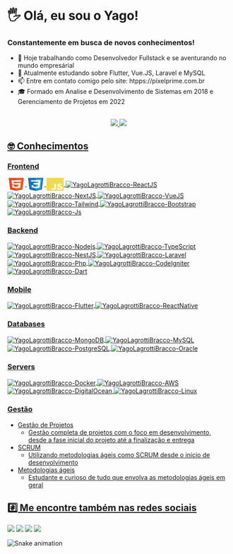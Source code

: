 # 🖐️ Olá, eu sou o Yago! <br>
### Constantemente em busca de novos conhecimentos!


- 🔭 Hoje trabalhando como Desenvolvedor Fullstack e se aventurando no mundo empresárial
- 🌱 Atualmente estudando sobre Flutter, Vue.JS, Laravel e MySQL
- 📫 Entre em contato comigo pelo site: htpps://pixelprime.com.br
- 🎓 Formado em Analise e Desenvolvimento de Sistemas em 2018 e Gerenciamento de Projetos em 2022

<br>

<div align="center">
  <a href="https://github.com/YagoLagrottiBracco">
  <img height="180em" src="https://github-readme-stats.vercel.app/api?username=YagoLagrottiBracco&show_icons=true&theme=tokyonight&include_all_commits=true&count_private=true&border_color=235e71&icon_color=4c71f2&text_color=82c3d9&title_color=add8e6&border_radius=20&text_bold=true&ring_color=f7fbfd"/>
  <img height="180em" src="https://github-readme-stats.vercel.app/api/top-langs/?username=YagoLagrottiBracco&layout=compact&langs_count=6&theme=tokyonight&border_color=235e71&icon_color=4c71f2&text_color=82c3d9&title_color=add8e6&border_radius=20&text_bold=true"/>
</div>

## 🤓 Conhecimentos
### Frontend
<div>
    <img align="center" alt="YagoLagrottiBracco-HTML" title="HTML 5" height="30" width="40" src="https://raw.githubusercontent.com/devicons/devicon/master/icons/html5/html5-original.svg">
    <img align="center" alt="YagoLagrottiBracco-CSS" title="CSS 3" height="30" width="40" src="https://raw.githubusercontent.com/devicons/devicon/master/icons/css3/css3-original.svg">
    <img align="center" alt="YagoLagrottiBracco-Js" title="Javascript" height="30" width="40" src="https://raw.githubusercontent.com/devicons/devicon/master/icons/javascript/javascript-plain.svg">
    <img align="center" alt="YagoLagrottiBracco-ReactJS" title="ReactJS" height="30" width="40" src="https://cdn.jsdelivr.net/gh/devicons/devicon/icons/react/react-original.svg">
    <img align="center" alt="YagoLagrottiBracco-NextJS" title="NextJS" height="30" width="40" src="https://cdn.jsdelivr.net/gh/devicons/devicon/icons/nextjs/nextjs-original.svg">
    <img align="center" alt="YagoLagrottiBracco-VueJS" title="VueJS" height="30" width="40" src="https://cdn.jsdelivr.net/gh/devicons/devicon/icons/vuejs/vuejs-original.svg">
    <img align="center" alt="YagoLagrottiBracco-Tailwind" title="Tailwind" height="30" width="40" src="https://cdn.jsdelivr.net/gh/devicons/devicon/icons/tailwindcss/tailwindcss-plain.svg">
    <img align="center" alt="YagoLagrottiBracco-Bootstrap" title="Bootstrap" height="30" width="40" src="https://cdn.jsdelivr.net/gh/devicons/devicon/icons/bootstrap/bootstrap-original.svg">
    <img align="center" alt="YagoLagrottiBracco-Js" title="Javascript" height="30" width="40" src="https://cdn.jsdelivr.net/gh/devicons/devicon/icons/jquery/jquery-original.svg">
</div>


### Backend
<div>
  <img align="center" alt="YagoLagrottiBracco-Nodejs" title="NodeJS" height="30" width="40" src="https://cdn.jsdelivr.net/gh/devicons/devicon/icons/nodejs/nodejs-original.svg">
  <img align="center" alt="YagoLagrottiBracco-TypeScript" title="TypeScript" height="30" width="40" src="https://cdn.jsdelivr.net/gh/devicons/devicon/icons/typescript/typescript-original.svg">
  <img align="center" alt="YagoLagrottiBracco-NestJS" title="NestJS" height="30" width="40" src="https://cdn.jsdelivr.net/gh/devicons/devicon/icons/nestjs/nestjs-plain.svg">
  <img align="center" alt="YagoLagrottiBracco-Laravel" title="Laravel" height="30" width="40" src="https://cdn.jsdelivr.net/gh/devicons/devicon/icons/laravel/laravel-plain.svg">
  <img align="center" alt="YagoLagrottiBracco-Php" title="PHP" height="30" width="40" src="https://cdn.jsdelivr.net/gh/devicons/devicon/icons/php/php-plain.svg">
  <img align="center" alt="YagoLagrottiBracco-CodeIgniter" title="CodeIgniter" height="30" width="40" src="https://cdn.jsdelivr.net/gh/devicons/devicon/icons/codeigniter/codeigniter-plain.svg">
  <img align="center" alt="YagoLagrottiBracco-Dart" title="Dart" height="30" width="40" src="https://cdn.jsdelivr.net/gh/devicons/devicon/icons/dart/dart-original.svg">

### Mobile
<div>
  <img align="center" alt="YagoLagrottiBracco-Flutter" title="Flutter" height="30" width="40" src="https://cdn.jsdelivr.net/gh/devicons/devicon/icons/flutter/flutter-original.svg">
  <img align="center" alt="YagoLagrottiBracco-ReactNative" title="ReactNative" height="30" width="40" src="https://cdn.jsdelivr.net/gh/devicons/devicon/icons/react/react-original.svg">
</div>

### Databases
<div>
  <img align="center" alt="YagoLagrottiBracco-MongoDB" title="MongoDB" height="30" width="40" src="https://cdn.jsdelivr.net/gh/devicons/devicon/icons/mongodb/mongodb-original.svg">
  <img align="center" alt="YagoLagrottiBracco-MySQL" title="MySQL" height="30" width="40" src="https://cdn.jsdelivr.net/gh/devicons/devicon/icons/mysql/mysql-original.svg">
  <img align="center" alt="YagoLagrottiBracco-PostgreSQL" title="PostgreSQL" height="30" width="40" src="https://cdn.jsdelivr.net/gh/devicons/devicon/icons/postgresql/postgresql-original.svg">
  <img align="center" alt="YagoLagrottiBracco-Oracle" title="Oracle" height="30" width="40" src="https://cdn.jsdelivr.net/gh/devicons/devicon/icons/oracle/oracle-original.svg">
</div>

### Servers
<div>
  <img align="center" alt="YagoLagrottiBracco-Docker" title="Docker" height="30" width="40" src="https://cdn.jsdelivr.net/gh/devicons/devicon/icons/docker/docker-original.svg">
  <img align="center" alt="YagoLagrottiBracco-AWS" title="AWS" height="30" width="40" src="https://cdn.jsdelivr.net/gh/devicons/devicon/icons/amazonwebservices/amazonwebservices-original.svg">
  <img align="center" alt="YagoLagrottiBracco-DigitalOcean" title="DigitalOcean" height="30" width="40" src="https://cdn.jsdelivr.net/gh/devicons/devicon/icons/digitalocean/digitalocean-original.svg">
  <img align="center" alt="YagoLagrottiBracco-Linux" title="Linux" height="30" width="40" src="https://cdn.jsdelivr.net/gh/devicons/devicon/icons/linux/linux-original.svg">
</div>

### Gestão
- Gestão de Projetos
  - Gestão completa de projetos com o foco em desenvolvimento, desde a fase inicial do projeto até a finalização e entrega
- SCRUM
  - Utilizando metodologias ágeis como SCRUM desde o inicio de desenvolvimento
- Metodologias ágeis
  - Estudante e curioso de tudo que envolva as metodologias ágeis em geral

## #️⃣ Me encontre também nas redes sociais
<div> 
  <a href="https://www.facebook.com/yago.lagrotti" target="_blank"><img src="https://img.shields.io/badge/Facebook-3982E4?style=for-the-badge&logo=facebook&logoColor=white" target="_blank"></a>
  <a href = "mailto:yago.lagrotti@gmail.com"><img src="https://img.shields.io/badge/-Gmail-EA4335?style=for-the-badge&logo=gmail&logoColor=white" target="_blank"></a>
  <a href="https://www.linkedin.com/in/yago-lagrotti-bracco" target="_blank"><img src="https://img.shields.io/badge/-LinkedIn-%230077B5?style=for-the-badge&logo=linkedin&logoColor=white" target="_blank"></a>
  <a href="https://twitter.com/YagoLagrotti" target="_blank"><img src="https://img.shields.io/badge/-Twitter-ffffff?style=for-the-badge&logo=twitter&logoColor=blue" target="_blank"></a> 
 
  ![Snake animation](https://github.com/yagolagrottibracco/yagolagrottibracco/blob/output/github-contribution-grid-snake.svg)
 
</div>
